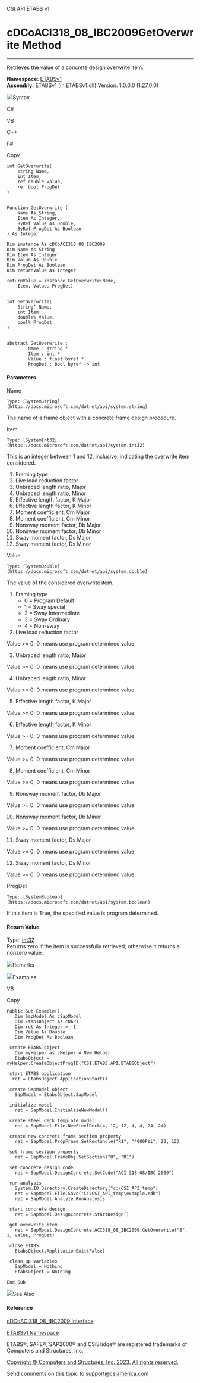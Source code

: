 ﻿

CSI API ETABS v1

# cDCoACI318_08_IBC2009GetOverwrite Method  
  
---  
  
Retrieves the value of a concrete design overwrite item.

**Namespace:** [ETABSv1](2780f1b8-2033-5289-2298-1cdb2a7508d9.htm)  
**Assembly:** ETABSv1 (in ETABSv1.dll) Version: 1.0.0.0 (1.27.0.0)

![](../icons/SectionExpanded.png)Syntax

C#

VB

C++

F#

Copy

    
    
    int GetOverwrite(
    	string Name,
    	int Item,
    	ref double Value,
    	ref bool ProgDet
    )
    
    
    Function GetOverwrite ( 
    	Name As String,
    	Item As Integer,
    	ByRef Value As Double,
    	ByRef ProgDet As Boolean
    ) As Integer
    
    Dim instance As cDCoACI318_08_IBC2009
    Dim Name As String
    Dim Item As Integer
    Dim Value As Double
    Dim ProgDet As Boolean
    Dim returnValue As Integer
    
    returnValue = instance.GetOverwrite(Name, 
    	Item, Value, ProgDet)
    
    
    int GetOverwrite(
    	String^ Name, 
    	int Item, 
    	double% Value, 
    	bool% ProgDet
    )
    
    
    abstract GetOverwrite : 
            Name : string * 
            Item : int * 
            Value : float byref * 
            ProgDet : bool byref -> int 
    

#### Parameters

Name

    Type: [SystemString](https://docs.microsoft.com/dotnet/api/system.string)  
The name of a frame object with a concrete frame design procedure.

Item

    Type: [SystemInt32](https://docs.microsoft.com/dotnet/api/system.int32)  
This is an integer between 1 and 12, inclusive, indicating the overwrite item
considered.

  1. Framing type
  2. Live load reduction factor
  3. Unbraced length ratio, Major
  4. Unbraced length ratio, Minor
  5. Effective length factor, K Major
  6. Effective length factor, K Minor
  7. Moment coefficient, Cm Major
  8. Moment coefficient, Cm Minor
  9. Nonsway moment factor, Db Major
  10. Nonsway moment factor, Db Minor
  11. Sway moment factor, Ds Major
  12. Sway moment factor, Ds Minor

Value

    Type: [SystemDouble](https://docs.microsoft.com/dotnet/api/system.double)  
The value of the considered overwrite item.

  1. Framing type 
     * 0 = Program Default
     * 1 = Sway special
     * 2 = Sway Intermediate
     * 3 = Sway Ordinary
     * 4 = Non-sway
  2. Live load reduction factor 

Value >= 0; 0 means use program determined value

  3. Unbraced length ratio, Major 

Value >= 0; 0 means use program determined value

  4. Unbraced length ratio, Minor 

Value >= 0; 0 means use program determined value

  5. Effective length factor, K Major 

Value >= 0; 0 means use program determined value

  6. Effective length factor, K Minor 

Value >= 0; 0 means use program determined value

  7. Moment coefficient, Cm Major 

Value >= 0; 0 means use program determined value

  8. Moment coefficient, Cm Minor 

Value >= 0; 0 means use program determined value

  9. Nonsway moment factor, Db Major 

Value >= 0; 0 means use program determined value

  10. Nonsway moment factor, Db Minor 

Value >= 0; 0 means use program determined value

  11. Sway moment factor, Ds Major 

Value >= 0; 0 means use program determined value

  12. Sway moment factor, Ds Minor 

Value >= 0; 0 means use program determined value

ProgDet

    Type: [SystemBoolean](https://docs.microsoft.com/dotnet/api/system.boolean)  
If this item is True, the specified value is program determined.

#### Return Value

Type: [Int32](https://docs.microsoft.com/dotnet/api/system.int32)  
Returns zero if the item is successfully retrieved; otherwise it returns a
nonzero value.

![](../icons/SectionExpanded.png)Remarks

![](../icons/SectionExpanded.png)Examples

VB

Copy

    
    
    Public Sub Example()
       Dim SapModel As cSapModel
       Dim EtabsObject As cOAPI
       Dim ret As Integer = -1
       Dim Value As Double
       Dim ProgDet As Boolean
    
    'create ETABS object
       Dim myHelper as cHelper = New Helper
       EtabsObject = myHelper.CreateObjectProgID("CSI.ETABS.API.ETABSObject")
    
    'start ETABS application
      ret = EtabsObject.ApplicationStart()
    
    'create SapModel object
       SapModel = EtabsObject.SapModel
    
    'initialize model
       ret = SapModel.InitializeNewModel()
    
    'create steel deck template model
       ret = SapModel.File.NewSteelDeck(4, 12, 12, 4, 4, 24, 24)
    
    'create new concrete frame section property
       ret = SapModel.PropFrame.SetRectangle("R1", "4000Psi", 20, 12)
    
    'set frame section property
       ret = SapModel.FrameObj.SetSection("8", "R1")
    
    'set concrete design code
       ret = SapModel.DesignConcrete.SetCode("ACI 318-08/IBC 2009")
    
    'run analysis
       System.IO.Directory.CreateDirectory("c:\CSI_API_temp")
       ret = SapModel.File.Save("C:\CSI_API_temp\example.edb")
       ret = SapModel.Analyze.RunAnalysis
    
    'start concrete design
       ret = SapModel.DesignConcrete.StartDesign()
    
    'get overwrite item
       ret = SapModel.DesignConcrete.ACI318_08_IBC2009.GetOverwrite("8", 1, Value, ProgDet)
    
    'close ETABS
       EtabsObject.ApplicationExit(False)
    
    'clean up variables
       SapModel = Nothing
       EtabsObject = Nothing
    
    End Sub

![](../icons/SectionExpanded.png)See Also

#### Reference

[cDCoACI318_08_IBC2009 Interface](23a9047c-4a13-cd7e-42a2-1909a4342bf1.htm)

[ETABSv1 Namespace](2780f1b8-2033-5289-2298-1cdb2a7508d9.htm)

ETABS®, SAFE®, SAP2000® and CSiBridge® are registered trademarks of Computers
and Structures, Inc.  

[Copyright © Computers and Structures, Inc. 2023. All rights
reserved.](http://www.csiamerica.com)

Send comments on this topic to
[support@csiamerica.com](mailto:support%40csiamerica.com?Subject=CSI%20API%20ETABS%20v1)

